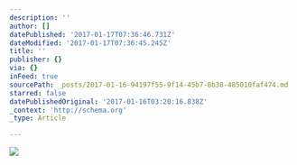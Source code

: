 ```yaml
---
description: ''
author: []
datePublished: '2017-01-17T07:36:46.731Z'
dateModified: '2017-01-17T07:36:45.245Z'
title: ''
publisher: {}
via: {}
inFeed: true
sourcePath: _posts/2017-01-16-94197f55-9f14-45b7-8b38-485010faf474.md
starred: false
datePublishedOriginal: '2017-01-16T03:20:16.838Z'
_context: 'http://schema.org'
_type: Article

---
```

![](https://the-grid-user-content.s3-us-west-2.amazonaws.com/e8dcef22-77bf-4a68-b192-2af97e7cd2fc.jpg)